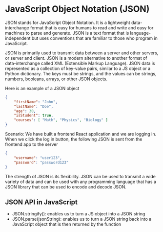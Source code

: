 # JavaScript Object Notation (JSON)
JSON stands for JavaScript Object Notation. It is a lightweight data-interchange format that is easy for humans to read and write and easy for machines to parse and generate. JSON is a text format that is language-independent but uses conventions that are familiar to those who program in JavaScript.

JSON is primarily used to transmit data between a server and other servers, or server and client. JSON is a modern alternative to another format of data-interchange called XML (Extensible Markup Language). JSON data is represented as a collection of key-value pairs, similar to a JS object or a Python dictionary. The keys must be strings, and the values can be strings, numbers, booleans, arrays, or other JSON objects.

Here is an example of a JSON object
```json
{
    "firstName": "John",
    "lastName": "Doe",
    "age": 30,
    "isStudent": true,
    "courses": [ "Math", "Physics", "Biology" ]
}
```

Scenario: We have built a frontend React application and we are logging in. When we click the log in button, the following JSON is sent from the frontend app to the server
```json
{
    "username": "user123",
    "password": "password123"
}
```

The strength of JSON is its flexibility. JSON can be used to transmit a wide variety of data and can be used with any programming language that has a JSON library that can be used to encode and decode JSON.

## JSON API in JavaScript
- JSON.stringify(): enables us to turn a JS object into a JSON string
- JSON.parse(jsonString): enables us to turn a JSON string back into a JavaScript object that is then returned by the function